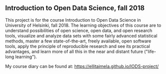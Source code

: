 
Introduction to Open Data Science, fall 2018
--------------------------------------------

This project is for the course Introduction to Open Data Science in University of Helsinki, fall 2018. The learning objectives of this course are to understand possibilities of open science, open data, and open research tools, visualize and analyze data sets with some fairly advanced statistical methods, master a few state-of-the-art, freely available, open software tools, apply the principle of reproducible research and see its practical advantages, and learn more of all this in the near and distant future ("life-long learning").

My course diary can be found at: <https://ellitaimela.github.io/IODS-project/>
